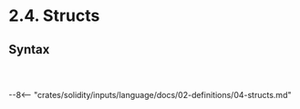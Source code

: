 <!-- This file is generated automatically by infrastructure scripts. Please don't edit by hand. -->

# 2.4. Structs

## Syntax

```{ .ebnf #StructDefinition }

```

<pre ebnf-snippet="StructDefinition" style="display: none;"><a href="#StructDefinition"><span class="k">StructDefinition</span></a><span class="o"> = </span><a href="../../01-file-structure/08-keywords#StructKeyword"><span class="k">STRUCT_KEYWORD</span></a><br /><span class="o">                   </span><a href="../../05-expressions/06-identifiers#Identifier"><span class="k">IDENTIFIER</span></a><br /><span class="o">                   </span><a href="../../01-file-structure/09-punctuation#OpenBrace"><span class="k">OPEN_BRACE</span></a><br /><span class="o">                   </span><a href="#StructMembers"><span class="k">StructMembers</span></a><span class="o">?</span><br /><span class="o">                   </span><a href="../../01-file-structure/09-punctuation#CloseBrace"><span class="k">CLOSE_BRACE</span></a><span class="o">;</span></pre>

```{ .ebnf #StructMembers }

```

<pre ebnf-snippet="StructMembers" style="display: none;"><a href="#StructMembers"><span class="k">StructMembers</span></a><span class="o"> = </span><a href="#StructMember"><span class="k">StructMember</span></a><span class="o">+</span><span class="o">;</span></pre>

```{ .ebnf #StructMember }

```

<pre ebnf-snippet="StructMember" style="display: none;"><a href="#StructMember"><span class="k">StructMember</span></a><span class="o"> = </span><a href="../../03-types/01-advanced-types#TypeName"><span class="k">TypeName</span></a><br /><span class="o">               </span><a href="../../05-expressions/06-identifiers#Identifier"><span class="k">IDENTIFIER</span></a><br /><span class="o">               </span><a href="../../01-file-structure/09-punctuation#Semicolon"><span class="k">SEMICOLON</span></a><span class="o">;</span></pre>

--8<-- "crates/solidity/inputs/language/docs/02-definitions/04-structs.md"
